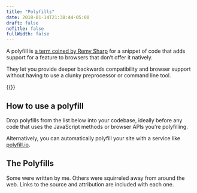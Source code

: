 ```yaml
---
title: "Polyfills"
date: 2018-01-14T21:38:44-05:00
draft: false
noTitle: false
fullWidth: false
---
```


A polyfill is [a term coined by Remy Sharp](https://remysharp.com/2010/10/08/what-is-a-polyfill) for a snippet of code that adds support for a feature to browsers that don’t offer it natively.

They let you provide deeper backwards compatibility and browser support without having to use a clunky preprocessor or command line tool.

{{<cta for="funnel">}}

## How to use a polyfill

Drop polyfills from the list below into your codebase, ideally before any code that uses the JavaScript methods or browser APIs you're polyfilling.

Alternatively, you can automatically polyfill your site with a service like [polyfill.io](https://polyfill.io/).

## The Polyfills

Some were written by me. Others were squirreled away from around the web. Links to the source and attribution are included with each one.
